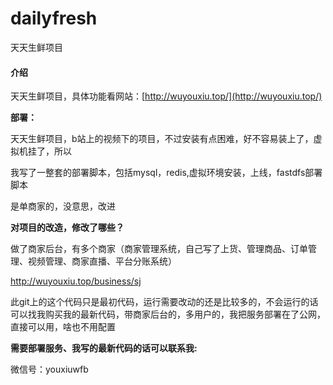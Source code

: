 # dailyfresh
天天生鲜项目

#### 介绍

天天生鲜项目，具体功能看网站：[http://wuyouxiu.top/](http://wuyouxiu.top/)

**部署：**

天天生鲜项目，b站上的视频下的项目，不过安装有点困难，好不容易装上了，虚拟机挂了，所以

我写了一整套的部署脚本，包括mysql，redis,虚拟环境安装，上线，fastdfs部署脚本

是单商家的，没意思，改进

**对项目的改造，修改了哪些？**

做了商家后台，有多个商家（商家管理系统，自己写了上货、管理商品、订单管理、视频管理、商家直播、平台分账系统）

http://wuyouxiu.top/business/sj



此git上的这个代码只是最初代码，运行需要改动的还是比较多的，不会运行的话可以找我购买我的最新代码，带商家后台的，多用户的，我把服务部署在了公网，直接可以用，啥也不用配置

**需要部署服务、我写的最新代码的话可以联系我:**

微信号：youxiuwfb


